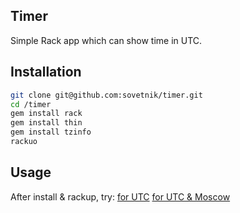 ## Timer

Simple Rack app which can show time in UTC.

## Installation
```bash
git clone git@github.com:sovetnik/timer.git
cd /timer
gem install rack
gem install thin
gem install tzinfo
rackuo
```
## Usage

After install & rackup, try:
[for UTC](localhost:8080/time)
[for UTC & Moscow](localhost:8080/time?Moscow)
